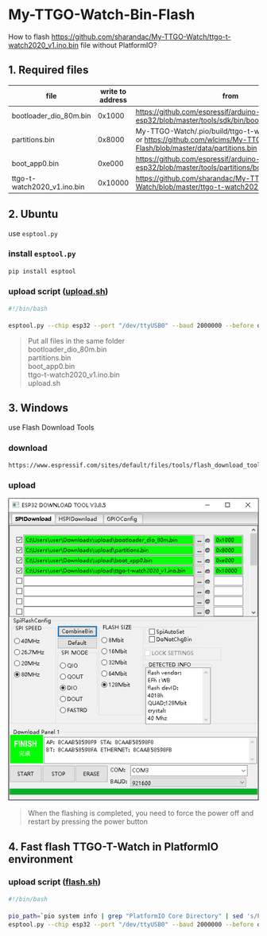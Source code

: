 # My-TTGO-Watch-Bin-Flash

How to flash https://github.com/sharandac/My-TTGO-Watch/ttgo-t-watch2020_v1.ino.bin file without PlatformIO?


## 1. Required files

file|write to address|from
---|---|---
bootloader_dio_80m.bin|0x1000|https://github.com/espressif/arduino-esp32/blob/master/tools/sdk/bin/bootloader_dio_80m.bin
partitions.bin|0x8000|My-TTGO-Watch/.pio/build/ttgo-t-watch/partitions.bin or https://github.com/wlcims/My-TTGO-Watch-Bin-Flash/blob/master/data/partitions.bin
boot_app0.bin|0xe000|https://github.com/espressif/arduino-esp32/blob/master/tools/partitions/boot_app0.bin
ttgo-t-watch2020_v1.ino.bin|0x10000|https://github.com/sharandac/My-TTGO-Watch/blob/master/ttgo-t-watch2020_v1.ino.bin


## 2. Ubuntu

use `esptool.py`

### install `esptool.py`
```
pip install esptool
```

### upload script ([upload.sh](upload.sh))
```bash
#!/bin/bash

esptool.py --chip esp32 --port "/dev/ttyUSB0" --baud 2000000 --before default_reset --after hard_reset write_flash -z --flash_mode dio --flash_freq 80m --flash_size detect 0x1000 bootloader_dio_80m.bin 0x8000 partitions.bin 0xe000 boot_app0.bin 0x10000 ttgo-t-watch2020_v1.ino.bin
```
> Put all files in the same folder   
> bootloader_dio_80m.bin  
> partitions.bin  
> boot_app0.bin  
> ttgo-t-watch2020_v1.ino.bin  
> upload.sh

## 3. Windows

use Flash Download Tools

### download
```
https://www.espressif.com/sites/default/files/tools/flash_download_tool_v3.8.5_1.zip
```

### upload 
![windows](./images/Windows10.PNG)
> When the flashing is completed, you need to force the power off and restart by pressing the power button


## 4. Fast flash TTGO-T-Watch in PlatformIO environment


### upload script ([flash.sh](flash.sh))
```bash
#!/bin/bash

pio_path=`pio system info | grep "PlatformIO Core Directory" | sed 's/PlatformIO Core Directory\s*//'`
esptool.py --chip esp32 --port "/dev/ttyUSB0" --baud 2000000 --before default_reset --after hard_reset write_flash -z --flash_mode dio --flash_freq 80m --flash_size detect 0x1000 ${pio_path}/packages/framework-arduinoespressif32/tools/sdk/bin/bootloader_dio_80m.bin 0x8000 .pio/build/ttgo-t-watch/partitions.bin 0xe000 ${pio_path}/packages/framework-arduinoespressif32/tools/partitions/boot_app0.bin 0x10000 .pio/build/ttgo-t-watch/firmware.bin
```
